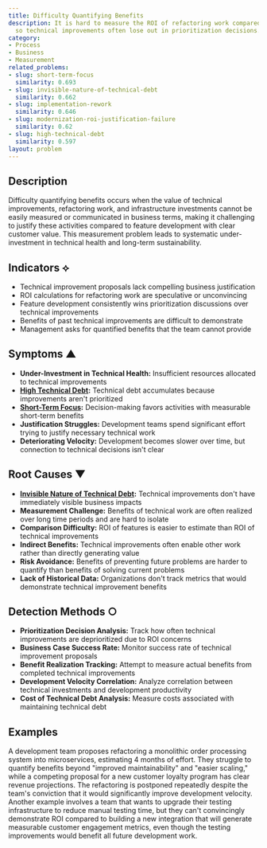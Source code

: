 ```yaml
---
title: Difficulty Quantifying Benefits
description: It is hard to measure the ROI of refactoring work compared to new features,
  so technical improvements often lose out in prioritization decisions.
category:
- Process
- Business
- Measurement
related_problems:
- slug: short-term-focus
  similarity: 0.693
- slug: invisible-nature-of-technical-debt
  similarity: 0.662
- slug: implementation-rework
  similarity: 0.646
- slug: modernization-roi-justification-failure
  similarity: 0.62
- slug: high-technical-debt
  similarity: 0.597
layout: problem
---
```


## Description

Difficulty quantifying benefits occurs when the value of technical improvements, refactoring work, and infrastructure investments cannot be easily measured or communicated in business terms, making it challenging to justify these activities compared to feature development with clear customer value. This measurement problem leads to systematic under-investment in technical health and long-term sustainability.

## Indicators ⟡

- Technical improvement proposals lack compelling business justification
- ROI calculations for refactoring work are speculative or unconvincing
- Feature development consistently wins prioritization discussions over technical improvements
- Benefits of past technical improvements are difficult to demonstrate
- Management asks for quantified benefits that the team cannot provide

## Symptoms ▲

- **Under-Investment in Technical Health:** Insufficient resources allocated to technical improvements
- **[High Technical Debt](high-technical-debt.md):** Technical debt accumulates because improvements aren't prioritized
- **[Short-Term Focus](short-term-focus.md):** Decision-making favors activities with measurable short-term benefits
- **Justification Struggles:** Development teams spend significant effort trying to justify necessary technical work
- **Deteriorating Velocity:** Development becomes slower over time, but connection to technical decisions isn't clear

## Root Causes ▼

- **[Invisible Nature of Technical Debt](invisible-nature-of-technical-debt.md):** Technical improvements don't have immediately visible business impacts
- **Measurement Challenge:** Benefits of technical work are often realized over long time periods and are hard to isolate
- **Comparison Difficulty:** ROI of features is easier to estimate than ROI of technical improvements
- **Indirect Benefits:** Technical improvements often enable other work rather than directly generating value
- **Risk Avoidance:** Benefits of preventing future problems are harder to quantify than benefits of solving current problems
- **Lack of Historical Data:** Organizations don't track metrics that would demonstrate technical improvement benefits

## Detection Methods ○

- **Prioritization Decision Analysis:** Track how often technical improvements are deprioritized due to ROI concerns
- **Business Case Success Rate:** Monitor success rate of technical improvement proposals
- **Benefit Realization Tracking:** Attempt to measure actual benefits from completed technical improvements
- **Development Velocity Correlation:** Analyze correlation between technical investments and development productivity
- **Cost of Technical Debt Analysis:** Measure costs associated with maintaining technical debt

## Examples

A development team proposes refactoring a monolithic order processing system into microservices, estimating 4 months of effort. They struggle to quantify benefits beyond "improved maintainability" and "easier scaling," while a competing proposal for a new customer loyalty program has clear revenue projections. The refactoring is postponed repeatedly despite the team's conviction that it would significantly improve development velocity. Another example involves a team that wants to upgrade their testing infrastructure to reduce manual testing time, but they can't convincingly demonstrate ROI compared to building a new integration that will generate measurable customer engagement metrics, even though the testing improvements would benefit all future development work.